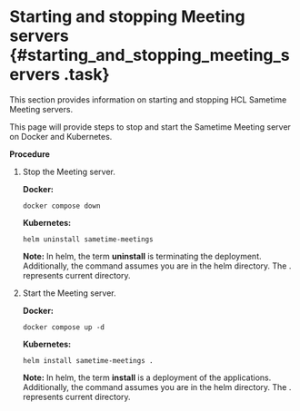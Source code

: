 # Starting and stopping Meeting servers {#starting_and_stopping_meeting_servers .task}

This section provides information on starting and stopping HCL Sametime Meeting servers.

This page will provide steps to stop and start the Sametime Meeting server on Docker and Kubernetes.

**Procedure**

1.  Stop the Meeting server.

    **Docker:**

    ```
    docker compose down
    
    ```

    **Kubernetes:**

    ```
    helm uninstall sametime-meetings
    ```

    **Note:** In helm, the term **uninstall** is terminating the deployment. Additionally, the command assumes you are in the helm directory. The . represents current directory.

2.  Start the Meeting server.

    **Docker:**

    ```
    docker compose up -d
    
    ```

    **Kubernetes:**

    ```
    helm install sametime-meetings .
    
    ```

    **Note:** In helm, the term **install** is a deployment of the applications. Additionally, the command assumes you are in the helm directory. The . represents current directory.


